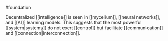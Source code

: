 #foundation 

Decentralized [[intelligence]] is seen in [[mycelium]], [[neural networks]], and [[AI]] learning models. This suggests that the most powerful [[system|systems]] do not exert [[control]] but facilitate [[communication]] and [[connection|interconnection]]. 